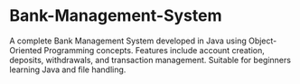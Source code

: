 # Bank-Management-System
A complete Bank Management System developed in Java using Object-Oriented Programming concepts. Features include account creation, deposits, withdrawals, and transaction management. Suitable for beginners learning Java and file handling.
